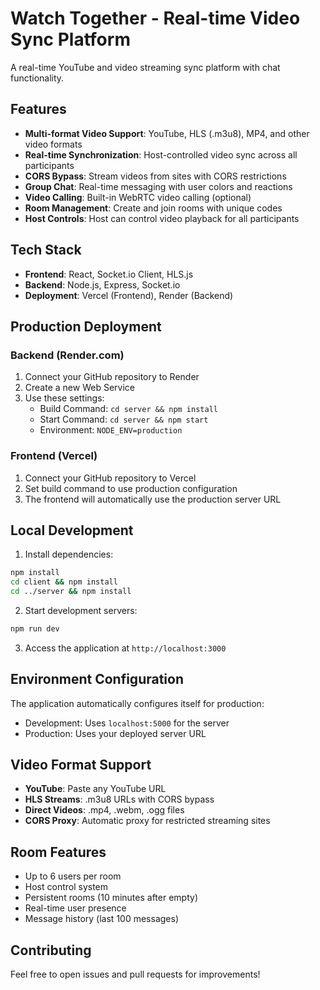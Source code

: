 # Watch Together - Real-time Video Sync Platform

A real-time YouTube and video streaming sync platform with chat functionality.

## Features

- **Multi-format Video Support**: YouTube, HLS (.m3u8), MP4, and other video formats
- **Real-time Synchronization**: Host-controlled video sync across all participants
- **CORS Bypass**: Stream videos from sites with CORS restrictions
- **Group Chat**: Real-time messaging with user colors and reactions
- **Video Calling**: Built-in WebRTC video calling (optional)
- **Room Management**: Create and join rooms with unique codes
- **Host Controls**: Host can control video playback for all participants

## Tech Stack

- **Frontend**: React, Socket.io Client, HLS.js
- **Backend**: Node.js, Express, Socket.io
- **Deployment**: Vercel (Frontend), Render (Backend)

## Production Deployment

### Backend (Render.com)

1. Connect your GitHub repository to Render
2. Create a new Web Service
3. Use these settings:
   - Build Command: `cd server && npm install`
   - Start Command: `cd server && npm start`
   - Environment: `NODE_ENV=production`

### Frontend (Vercel)

1. Connect your GitHub repository to Vercel
2. Set build command to use production configuration
3. The frontend will automatically use the production server URL

## Local Development

1. Install dependencies:

```bash
npm install
cd client && npm install
cd ../server && npm install
```

2. Start development servers:

```bash
npm run dev
```

3. Access the application at `http://localhost:3000`

## Environment Configuration

The application automatically configures itself for production:

- Development: Uses `localhost:5000` for the server
- Production: Uses your deployed server URL

## Video Format Support

- **YouTube**: Paste any YouTube URL
- **HLS Streams**: .m3u8 URLs with CORS bypass
- **Direct Videos**: .mp4, .webm, .ogg files
- **CORS Proxy**: Automatic proxy for restricted streaming sites

## Room Features

- Up to 6 users per room
- Host control system
- Persistent rooms (10 minutes after empty)
- Real-time user presence
- Message history (last 100 messages)

## Contributing

Feel free to open issues and pull requests for improvements!
